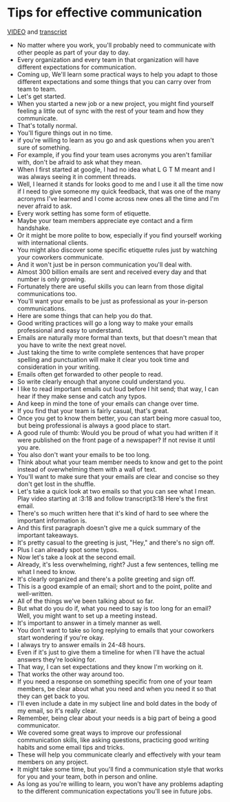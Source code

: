 # Tips for effective communication

[VIDEO](./resources/2_VIDEO_Tips-for-effective-communication.mp4) and [transcript](./resources/2_VIDEO_Tips-for-effective-communication.txt)

- No matter where you work, you'll probably need to communicate with other people as part of your day to day.
- Every organization and every team in that organization will have different expectations for communication.
- Coming up, We'll learn some practical ways to help you adapt to those different expectations and some things that you can carry over from team to team.
- Let's get started.
- When you started a new job or a new project, you might find yourself feeling a little out of sync with the rest of your team and how they communicate.
- That's totally normal.
- You'll figure things out in no time.
- if you're willing to learn as you go and ask questions when you aren't sure of something.
- For example, if you find your team uses acronyms you aren't familiar with, don't be afraid to ask what they mean.
- When I first started at google, I had no idea what L G T M meant and I was always seeing it in comment threads.
- Well, I learned it stands for looks good to me and I use it all the time now if I need to give someone my quick feedback, that was one of the many acronyms I've learned and I come across new ones all the time and I'm never afraid to ask.
- Every work setting has some form of etiquette.
- Maybe your team members appreciate eye contact and a firm handshake.
- Or it might be more polite to bow, especially if you find yourself working with international clients.
- You might also discover some specific etiquette rules just by watching your coworkers communicate.
- And it won't just be in person communication you'll deal with.
- Almost 300 billion emails are sent and received every day and that number is only growing.
- Fortunately there are useful skills you can learn from those digital communications too.
- You'll want your emails to be just as professional as your in-person communications.
- Here are some things that can help you do that.
- Good writing practices will go a long way to make your emails professional and easy to understand.
- Emails are naturally more formal than texts, but that doesn't mean that you have to write the next great novel.
- Just taking the time to write complete sentences that have proper spelling and punctuation will make it clear you took time and consideration in your writing.
- Emails often get forwarded to other people to read.
- So write clearly enough that anyone could understand you.
- I like to read important emails out loud before I hit send; that way, I can hear if they make sense and catch any typos.
- And keep in mind the tone of your emails can change over time.
- If you find that your team is fairly casual, that's great.
- Once you get to know them better, you can start being more casual too, but being professional is always a good place to start.
- A good rule of thumb: Would you be proud of what you had written if it were published on the front page of a newspaper? If not revise it until you are.
- You also don't want your emails to be too long.
- Think about what your team member needs to know and get to the point instead of overwhelming them with a wall of text.
- You'll want to make sure that your emails are clear and concise so they don't get lost in the shuffle.
- Let's take a quick look at two emails so that you can see what I mean.
Play video starting at :3:18 and follow transcript3:18
Here's the first email.
- There's so much written here that it's kind of hard to see where the important information is.
- And this first paragraph doesn't give me a quick summary of the important takeaways.
- It's pretty casual to the greeting is just, "Hey," and there's no sign off.
- Plus I can already spot some typos.
- Now let's take a look at the second email.
- Already, it's less overwhelming, right? Just a few sentences, telling me what I need to know.
- It's clearly organized and there's a polite greeting and sign off.
- This is a good example of an email; short and to the point, polite and well-written.
- All of the things we've been talking about so far.
- But what do you do if, what you need to say is too long for an email? Well, you might want to set up a meeting instead.
- It's important to answer in a timely manner as well.
- You don't want to take so long replying to emails that your coworkers start wondering if you're okay.
- I always try to answer emails in 24-48 hours.
- Even if it's just to give them a timeline for when I'll have the actual answers they're looking for.
- That way, I can set expectations and they know I'm working on it.
- That works the other way around too.
- If you need a response on something specific from one of your team members, be clear about what you need and when you need it so that they can get back to you.
- I'll even include a date in my subject line and bold dates in the body of my email, so it's really clear.
- Remember, being clear about your needs is a big part of being a good communicator.
- We covered some great ways to improve our professional communication skills, like asking questions, practicing good writing habits and some email tips and tricks.
- These will help you communicate clearly and effectively with your team members on any project.
- It might take some time, but you'll find a communication style that works for you and your team, both in person and online.
- As long as you're willing to learn, you won't have any problems adapting to the different communication expectations you'll see in future jobs.

